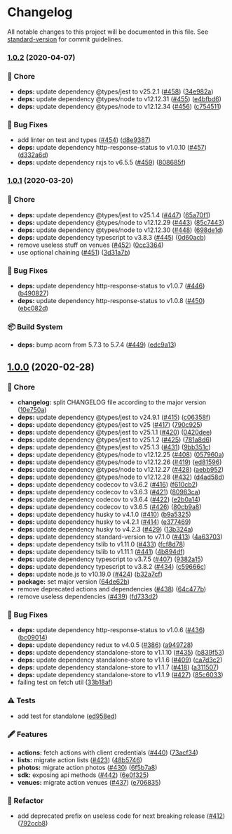 # Changelog

All notable changes to this project will be documented in this file. See [standard-version](https://github.com/conventional-changelog/standard-version) for commit guidelines.

### [1.0.2](https://github.com/arnaud-zg/ts-foursquare/compare/v1.0.1...v1.0.2) (2020-04-07)


### 🔧 Chore

* **deps:** update dependency @types/jest to v25.2.1 ([#458](https://github.com/arnaud-zg/ts-foursquare/issues/458)) ([34e982a](https://github.com/arnaud-zg/ts-foursquare/commit/34e982a5780ccbb277c3d8a4c0ec56ee1b67ab81))
* **deps:** update dependency @types/node to v12.12.31 ([#455](https://github.com/arnaud-zg/ts-foursquare/issues/455)) ([e4bfbd6](https://github.com/arnaud-zg/ts-foursquare/commit/e4bfbd6b81e8548a49c134e15a57649b206e2570))
* **deps:** update dependency @types/node to v12.12.34 ([#456](https://github.com/arnaud-zg/ts-foursquare/issues/456)) ([c754511](https://github.com/arnaud-zg/ts-foursquare/commit/c75451100c78d962f7e1a9e2f1086da0356619da))


### 🐛 Bug Fixes

* add linter on test and types ([#454](https://github.com/arnaud-zg/ts-foursquare/issues/454)) ([d8e9387](https://github.com/arnaud-zg/ts-foursquare/commit/d8e9387c475970b7e3de948a816a7acbebcf0c9d))
* **deps:** update dependency http-response-status to v1.0.10 ([#457](https://github.com/arnaud-zg/ts-foursquare/issues/457)) ([d332a6d](https://github.com/arnaud-zg/ts-foursquare/commit/d332a6d718eae1261362cd8d7d7ffc53098af589))
* **deps:** update dependency rxjs to v6.5.5 ([#459](https://github.com/arnaud-zg/ts-foursquare/issues/459)) ([808685f](https://github.com/arnaud-zg/ts-foursquare/commit/808685fce287971c45a8887fd85ad3e1f9c41361))

### [1.0.1](https://github.com/arnaud-zg/ts-foursquare/compare/v1.0.0...v1.0.1) (2020-03-20)


### 🔧 Chore

* **deps:** update dependency @types/jest to v25.1.4 ([#447](https://github.com/arnaud-zg/ts-foursquare/issues/447)) ([65a70f1](https://github.com/arnaud-zg/ts-foursquare/commit/65a70f1ea63925075febfd210ba8f8b81a76f257))
* **deps:** update dependency @types/node to v12.12.29 ([#443](https://github.com/arnaud-zg/ts-foursquare/issues/443)) ([85c7443](https://github.com/arnaud-zg/ts-foursquare/commit/85c7443f4095422d15c22460d9d819d0db8a44d5))
* **deps:** update dependency @types/node to v12.12.30 ([#448](https://github.com/arnaud-zg/ts-foursquare/issues/448)) ([698de1d](https://github.com/arnaud-zg/ts-foursquare/commit/698de1da4c29fda88e84365fc237c3062a408953))
* **deps:** update dependency typescript to v3.8.3 ([#445](https://github.com/arnaud-zg/ts-foursquare/issues/445)) ([0d60acb](https://github.com/arnaud-zg/ts-foursquare/commit/0d60acb0900a91e97f000954cf2663591423a661))
* remove useless stuff on venues ([#452](https://github.com/arnaud-zg/ts-foursquare/issues/452)) ([0cc3364](https://github.com/arnaud-zg/ts-foursquare/commit/0cc3364d7a21fa9abd050cfa293bf2e9d2760dde))
* use optional chaining ([#451](https://github.com/arnaud-zg/ts-foursquare/issues/451)) ([3d31a7b](https://github.com/arnaud-zg/ts-foursquare/commit/3d31a7bc4b178720f2a2a82235255eb9b8c6db0b))


### 🐛 Bug Fixes

* **deps:** update dependency http-response-status to v1.0.7 ([#446](https://github.com/arnaud-zg/ts-foursquare/issues/446)) ([b490827](https://github.com/arnaud-zg/ts-foursquare/commit/b4908273a7a225730f407e220c439d044c8826a7))
* **deps:** update dependency http-response-status to v1.0.8 ([#450](https://github.com/arnaud-zg/ts-foursquare/issues/450)) ([ebc082d](https://github.com/arnaud-zg/ts-foursquare/commit/ebc082d44af394040594e93171adc03b83bbcf62))


### 📦 Build System

* **deps:** bump acorn from 5.7.3 to 5.7.4 ([#449](https://github.com/arnaud-zg/ts-foursquare/issues/449)) ([edc9a13](https://github.com/arnaud-zg/ts-foursquare/commit/edc9a1378fe510ca280ae252d731c00597d9ddad))

## [1.0.0](https://github.com/arnaud-zg/ts-foursquare/compare/v0.7.1...v1.0.0) (2020-02-28)


### 🔧 Chore

* **changelog:** split CHANGELOG file according to the major version ([10e750a](https://github.com/arnaud-zg/ts-foursquare/commit/10e750a64357895721c43021bb7bc31363e92481))
* **deps:** update dependency @types/jest to v24.9.1 ([#415](https://github.com/arnaud-zg/ts-foursquare/issues/415)) ([c06358f](https://github.com/arnaud-zg/ts-foursquare/commit/c06358fe532288f5248983581215d8a41448f831))
* **deps:** update dependency @types/jest to v25 ([#417](https://github.com/arnaud-zg/ts-foursquare/issues/417)) ([790c925](https://github.com/arnaud-zg/ts-foursquare/commit/790c925d216a5d28ab03ade510a6f46959f5358d))
* **deps:** update dependency @types/jest to v25.1.1 ([#420](https://github.com/arnaud-zg/ts-foursquare/issues/420)) ([0420dee](https://github.com/arnaud-zg/ts-foursquare/commit/0420deed6192d40cc895e5c7c621d51b7fd2a796))
* **deps:** update dependency @types/jest to v25.1.2 ([#425](https://github.com/arnaud-zg/ts-foursquare/issues/425)) ([781a8d6](https://github.com/arnaud-zg/ts-foursquare/commit/781a8d6e0ee75dc91fc6f893ae5c8790f63142c8))
* **deps:** update dependency @types/jest to v25.1.3 ([#431](https://github.com/arnaud-zg/ts-foursquare/issues/431)) ([9bb351c](https://github.com/arnaud-zg/ts-foursquare/commit/9bb351c02548049f8df57549b0758148a6301e1f))
* **deps:** update dependency @types/node to v12.12.25 ([#408](https://github.com/arnaud-zg/ts-foursquare/issues/408)) ([057960a](https://github.com/arnaud-zg/ts-foursquare/commit/057960a826e4ce77ee0663c98ebb74e64a5357d2))
* **deps:** update dependency @types/node to v12.12.26 ([#419](https://github.com/arnaud-zg/ts-foursquare/issues/419)) ([ed81596](https://github.com/arnaud-zg/ts-foursquare/commit/ed81596764af6aabd36916de80490e856d3dc1a8))
* **deps:** update dependency @types/node to v12.12.27 ([#428](https://github.com/arnaud-zg/ts-foursquare/issues/428)) ([aebb952](https://github.com/arnaud-zg/ts-foursquare/commit/aebb95230af03f31f1e16fea40106f9c56ca7bb3))
* **deps:** update dependency @types/node to v12.12.28 ([#432](https://github.com/arnaud-zg/ts-foursquare/issues/432)) ([d4ad58d](https://github.com/arnaud-zg/ts-foursquare/commit/d4ad58d8fd97afc6f9ce1be448894cace2891854))
* **deps:** update dependency codecov to v3.6.2 ([#416](https://github.com/arnaud-zg/ts-foursquare/issues/416)) ([f610cb2](https://github.com/arnaud-zg/ts-foursquare/commit/f610cb2a29fc13874bf1fcd404b3fb21b3c35bab))
* **deps:** update dependency codecov to v3.6.3 ([#421](https://github.com/arnaud-zg/ts-foursquare/issues/421)) ([80983ca](https://github.com/arnaud-zg/ts-foursquare/commit/80983ca84cb053d225c6b88a201c2e822872d1f5))
* **deps:** update dependency codecov to v3.6.4 ([#422](https://github.com/arnaud-zg/ts-foursquare/issues/422)) ([e2b0a14](https://github.com/arnaud-zg/ts-foursquare/commit/e2b0a142a69516b789627e2b497972cfac1cd22a))
* **deps:** update dependency codecov to v3.6.5 ([#426](https://github.com/arnaud-zg/ts-foursquare/issues/426)) ([80cb9a8](https://github.com/arnaud-zg/ts-foursquare/commit/80cb9a83ad9ead23a9fd8a27e6c482f2cf80087a))
* **deps:** update dependency husky to v4.1.0 ([#410](https://github.com/arnaud-zg/ts-foursquare/issues/410)) ([b9a5325](https://github.com/arnaud-zg/ts-foursquare/commit/b9a5325dcf132bf7d0ebfb65673d5cc4bcb4a9fa))
* **deps:** update dependency husky to v4.2.1 ([#414](https://github.com/arnaud-zg/ts-foursquare/issues/414)) ([e377469](https://github.com/arnaud-zg/ts-foursquare/commit/e377469097b77375bdd09eebbe939278bcf2ece5))
* **deps:** update dependency husky to v4.2.3 ([#429](https://github.com/arnaud-zg/ts-foursquare/issues/429)) ([13b324a](https://github.com/arnaud-zg/ts-foursquare/commit/13b324ac56e5ed94cd7e96a06df0ba48a2dad3a6))
* **deps:** update dependency standard-version to v7.1.0 ([#413](https://github.com/arnaud-zg/ts-foursquare/issues/413)) ([4a63703](https://github.com/arnaud-zg/ts-foursquare/commit/4a63703baf77170fe924ee587af94ee969b10925))
* **deps:** update dependency tslib to v1.11.0 ([#433](https://github.com/arnaud-zg/ts-foursquare/issues/433)) ([fcf8d78](https://github.com/arnaud-zg/ts-foursquare/commit/fcf8d78a7ca0fe5b171157755af14190615b0b67))
* **deps:** update dependency tslib to v1.11.1 ([#441](https://github.com/arnaud-zg/ts-foursquare/issues/441)) ([4b894df](https://github.com/arnaud-zg/ts-foursquare/commit/4b894df497a13828d423e131141fc146f64e0f19))
* **deps:** update dependency typescript to v3.7.5 ([#407](https://github.com/arnaud-zg/ts-foursquare/issues/407)) ([9382a15](https://github.com/arnaud-zg/ts-foursquare/commit/9382a152925eaf369b5006fe9ac9869095f00197))
* **deps:** update dependency typescript to v3.8.2 ([#434](https://github.com/arnaud-zg/ts-foursquare/issues/434)) ([c59666c](https://github.com/arnaud-zg/ts-foursquare/commit/c59666c8cb07134061836014cafc562d5a906001))
* **deps:** update node.js to v10.19.0 ([#424](https://github.com/arnaud-zg/ts-foursquare/issues/424)) ([b32a7cf](https://github.com/arnaud-zg/ts-foursquare/commit/b32a7cf2c8929ae086330657017ff6bca67d06a2))
* **package:** set major version ([64de62b](https://github.com/arnaud-zg/ts-foursquare/commit/64de62b15b2eae646e4a016f63b846d592e9ec97))
* remove deprecated actions and dependencies ([#438](https://github.com/arnaud-zg/ts-foursquare/issues/438)) ([64c477b](https://github.com/arnaud-zg/ts-foursquare/commit/64c477b2c2c1f00427bfa1ba39939963858916e3))
* remove useless dependencies ([#439](https://github.com/arnaud-zg/ts-foursquare/issues/439)) ([fd733d2](https://github.com/arnaud-zg/ts-foursquare/commit/fd733d2d9639efe41fa6e9c2fe474f94e92abd72))


### 🐛 Bug Fixes

* **deps:** update dependency http-response-status to v1.0.6 ([#436](https://github.com/arnaud-zg/ts-foursquare/issues/436)) ([bc09014](https://github.com/arnaud-zg/ts-foursquare/commit/bc090140ace17bc489e1c67d0f69eaebf81d4e3e))
* **deps:** update dependency redux to v4.0.5 ([#386](https://github.com/arnaud-zg/ts-foursquare/issues/386)) ([a949728](https://github.com/arnaud-zg/ts-foursquare/commit/a94972897f58b0c82d983d9a7c5306ea4e9c8729))
* **deps:** update dependency standalone-store to v1.1.10 ([#435](https://github.com/arnaud-zg/ts-foursquare/issues/435)) ([b839f53](https://github.com/arnaud-zg/ts-foursquare/commit/b839f53382489ff9c87a3304e5bc58b1e4e2b44d))
* **deps:** update dependency standalone-store to v1.1.6 ([#409](https://github.com/arnaud-zg/ts-foursquare/issues/409)) ([ca7d3c2](https://github.com/arnaud-zg/ts-foursquare/commit/ca7d3c2cd2394d0344bd6f20503a01f96db721cb))
* **deps:** update dependency standalone-store to v1.1.7 ([#418](https://github.com/arnaud-zg/ts-foursquare/issues/418)) ([a311507](https://github.com/arnaud-zg/ts-foursquare/commit/a31150728c6ed66a37bae9021490214d96152c49))
* **deps:** update dependency standalone-store to v1.1.9 ([#427](https://github.com/arnaud-zg/ts-foursquare/issues/427)) ([85c6033](https://github.com/arnaud-zg/ts-foursquare/commit/85c60331e5f0e37cdd05527f8ad4fee8749b4699))
* failing test on fetch util ([33b18af](https://github.com/arnaud-zg/ts-foursquare/commit/33b18afce768d1d0d709c5e206656e61b4b15cf2))


### ⚠️ Tests

* add test for standalone ([ed958ed](https://github.com/arnaud-zg/ts-foursquare/commit/ed958ed0de057a6b5fa745ca31543437d2a853ba))


### 🖋 Features

* **actions:** fetch actions with client credentials ([#440](https://github.com/arnaud-zg/ts-foursquare/issues/440)) ([73acf34](https://github.com/arnaud-zg/ts-foursquare/commit/73acf34277e858128424dd20e55f6e75b1ff27c1))
* **lists:** migrate action lists ([#423](https://github.com/arnaud-zg/ts-foursquare/issues/423)) ([48b5746](https://github.com/arnaud-zg/ts-foursquare/commit/48b574662ccc20989978b692af5e479308d229bb))
* **photos:** migrate action photos ([#430](https://github.com/arnaud-zg/ts-foursquare/issues/430)) ([6f5b7a8](https://github.com/arnaud-zg/ts-foursquare/commit/6f5b7a86749aef765c0563862dcdf04cfc912e79))
* **sdk:** exposing api methods ([#442](https://github.com/arnaud-zg/ts-foursquare/issues/442)) ([6e0f325](https://github.com/arnaud-zg/ts-foursquare/commit/6e0f32551f6b2062783c50a2586bb0f2847a1ddf))
* **venues:** migrate action venues ([#437](https://github.com/arnaud-zg/ts-foursquare/issues/437)) ([e706835](https://github.com/arnaud-zg/ts-foursquare/commit/e7068355ae727669edf8aa34d89771b66665fa74))


### 🚧 Refactor

* add deprecated prefix on useless code for next breaking release ([#412](https://github.com/arnaud-zg/ts-foursquare/issues/412)) ([792ccb8](https://github.com/arnaud-zg/ts-foursquare/commit/792ccb865420c06af481a572d854e92f7f2ac31f))

